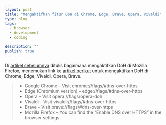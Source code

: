 ```yaml
---
layout: post
title: "Mengaktifkan fitur DoH di Chrome, Edge, Brave, Opera, Vivaldi"
type: blog
tags:
  - browser
  - development
  - coding

description: ""
publish: true
---
```


Di [artikel sebelumnya](https://jakartadev.org/mengaktifkan-fitur-doh-di-mozilla-firefox/) ditulis bagaimana mengaktifkan DoH di Mozilla Firefox, menemukan link ke [artikel berikut](https://fossbytes.com/how-to-enable-dns-over-https-on-chrome-firefox-edge-brave/) untuk mengaktifkan DoH di Chrome, Edge, Vivaldi, Opera, Brave.

> - Google Chrome – Visit chrome://flags/#dns-over-https
> - Edge (Chromium version) – edge://flags/#dns-over-https
> - Opera – Visit opera://flags/opera-doh
> - Vivaldi – Visit vivaldi://flags/#dns-over-https
> - Brave – Visit brave://flags/#dns-over-https
> - Mozilla Firefox – You can find the “Enable DNS over HTTPS” in the browser settings.